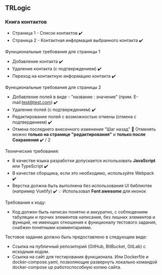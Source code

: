 ## TRLogic

### Книга контактов

- Страница 1 - Список контактов :heavy_check_mark:
- Страница 2 - Контактная информация выбранного контакта :heavy_check_mark:

Функциональные требования для страницы 1
- Добавление контакта :heavy_check_mark:
- Удаление контакта (с подтверждением) :heavy_check_mark:
- Переход на контактную информацию контакта :heavy_check_mark:
 
Функциональные требования для страницы 2
   - Добавление полей в виде - "название : значение" (прим. E-mail:test@test.com) :heavy_check_mark:
   - Удаление полей (с подтверждением) :heavy_check_mark:
   - Редактирование полей с возможностью отмены (отмена с подтвердением) :heavy_check_mark:
   - Отмена последнего внесенного изменения "Шаг назад"
  :hocho: Отменять можно __только на странице "редактирования"__ и __только после Сохранения__
  :heavy_check_mark: / 2

Технические требования:
 - В качестве языка разработки допускается использовать __JavaScript__ или TypeScript :heavy_check_mark:
 - В качестве сборщика, если это необходимо, используйте Webpack :heavy_check_mark:
 - Верстка должна быть выполнена без использования UI библиотек (например Vuetify) :heavy_check_mark: :bulb: Использовал __Font awesome__ для иконок

Требования к коду:
- Код должен быть написан понятно и аккуратно, с соблюдением табуляции и прочих элементов написания, без лишних элементов и функций, не имеющих отношения к функционалу тестового задания, снабжен понятными комментариями.

Тестовое задание должно быть предоставлено в следующем виде:
- Ссылка на публичный репозиторий (GitHub, BitBucket, GitLab) с исходным кодом.
- Ссылка на сайт для тестирования функционала. Или Dockerfile и docker-compose.yaml,
  позволяющие развернуть локально командой docker-compose up работоспособную копию сайта.